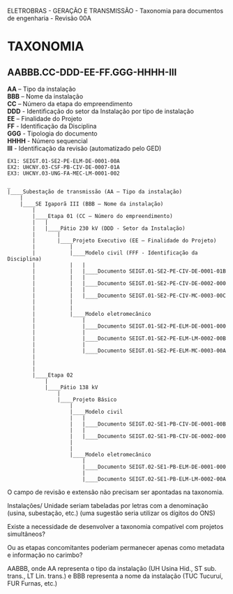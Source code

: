 ELETROBRAS - GERAÇÃO E TRANSMISSÃO - Taxonomia para documentos de engenharia - Revisão 00A

# TAXONOMIA

## **AABBB.CC-DDD-EE-FF.GGG-HHHH-III**

**AA** – Tipo da instalação<br>
**BBB** – Nome da instalação<br>
**CC** – Número da etapa do empreendimento<br>
**DDD** - Identificação do setor da Instalação por tipo de instalação<br>
**EE** – Finalidade do Projeto<br>
**FF** - Identificação da Disciplina<br>
**GGG** - Tipologia do documento<br>
**HHHH** - Número sequencial<br>
**III** - Identificação da revisão (automatizado pelo GED)


``EX1: SEIGT.01-SE2-PE-ELM-DE-0001-00A``<br>
``EX2: UHCNY.03-CSF-PB-CIV-DE-0007-01A``<br>
``EX3: UHCNY.03-UNG-FA-MEC-LM-0001-002``


```
_
|____Subestação de transmissão (AA – Tipo da instalação)
    |
    |____SE Igaporã III (BBB – Nome da instalação)
        |
        |____Etapa 01 (CC – Número do empreendimento)
        |   |
        |   |____Pátio 230 kV (DDD - Setor da Instalação)
        |       |
        |       |____Projeto Executivo (EE – Finalidade do Projeto)
        |           |
        |           |____Modelo civil (FFF - Identificação da Disciplina)
        |           |   |
        |           |   |____Documento SEIGT.01-SE2-PE-CIV-DE-0001-01B
        |           |   |
        |           |   |____Documento SEIGT.01-SE2-PE-CIV-DE-0002-000
        |           |   |
        |           |   |____Documento SEIGT.01-SE2-PE-CIV-MC-0003-00C
        |           |
        |           |
        |           |____Modelo eletromecânico
        |               |
        |               |____Documento SEIGT.01-SE2-PE-ELM-DE-0001-000
        |               |
        |               |____Documento SEIGT.01-SE2-PE-ELM-LM-0002-00B
        |               |
        |               |____Documento SEIGT.01-SE2-PE-ELM-MC-0003-00A
        |
        |
        |
        |____Etapa 02
            |
            |____Pátio 138 kV
                |
                |____Projeto Básico
                    |
                    |____Modelo civil
                    |   |
                    |   |____Documento SEIGT.02-SE1-PB-CIV-DE-0001-00B
                    |   |
                    |   |____Documento SEIGT.02-SE1-PB-CIV-DE-0002-000
                    |
                    |
                    |____Modelo eletromecânico
                        |
                        |____Documento SEIGT.02-SE1-PB-ELM-DE-0001-000
                        |
                        |____Documento SEIGT.02-SE1-PB-ELM-LM-0002-00A
```

O campo de revisão e extensão não precisam ser apontadas na taxonomia.

Instalações/ Unidade seriam tabeladas por letras com a denominação (usina, subestação, etc.) (uma sugestão seria utilizar os dígitos do ONS)

Existe a necessidade de desenvolver a taxonomia compatível com projetos simultâneos?

Ou as etapas concomitantes poderiam permanecer apenas como metadata e informação no carimbo?

AABBB, onde AA representa o tipo da instalação (UH Usina Hid., ST sub. trans., LT Lin. trans.) e BBB representa a nome da instalação (TUC Tucuruí, FUR Furnas, etc.)